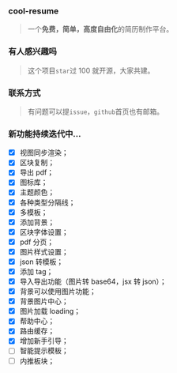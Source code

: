 ### cool-resume

> 一个**免费，简单，高度自由化**的简历制作平台。

### 有人感兴趣吗

> 这个项目`star`过 100 就开源，大家共建。

### 联系方式

> 有问题可以提`issue`，`github`首页也有邮箱。

### 新功能持续迭代中...

- [x] 视图同步渲染；
- [x] 区块复制；
- [x] 导出 pdf；
- [x] 图标库；
- [x] 主题颜色；
- [x] 各种类型分隔线；
- [x] 多模板；
- [x] 添加背景；
- [x] 区块字体设置；
- [x] pdf 分页；
- [x] 图片样式设置；
- [x] json 转模板；
- [x] 添加 tag；
- [x] 导入导出功能（图片转 base64，jsx 转 json）；
- [x] 背景可以使用图片功能；
- [x] 背景图片中心；
- [x] 图片加载 loading；
- [x] 帮助中心；
- [x] 路由缓存；
- [x] 增加新手引导；
- [ ] 智能提示模板；
- [ ] 内推板块；
